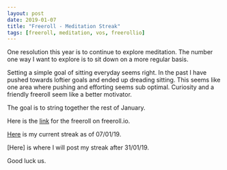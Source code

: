 ```yaml
---
layout: post
date: 2019-01-07
title: "Freeroll - Meditation Streak"
tags: [freeroll, meditation, vos, freerollio]
---
```


One resolution this year is to continue to explore meditation.
The number one way I want to explore is to sit down on a more regular basis.

Setting a simple goal of sitting everyday seems right.
In the past I have pushed towards loftier goals and ended up dreading sitting.
This seems like one area where pushing and efforting seems sub optimal.
Curiosity and a friendly freeroll seem like a better motivator.

The goal is to string together the rest of January.

Here is the [link](https://freerollio.github.io/#0x6d73f296bbfd34589925acddf0d0e9fcebb0723a327f68d63d5d0c0e43fa0d9f) for the freeroll on freeroll.io.

[Here](https://drive.google.com/file/d/1-NB--uXIAu98iBTQUxaljHtol57G57hT/view?usp=sharing) is my current streak as of 07/01/19.

[Here] is where I will post my streak after 31/01/19.

Good luck us.
